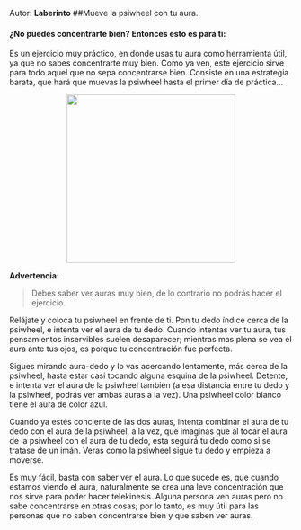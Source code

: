 Autor: **Laberinto**
##Mueve la psiwheel con tu aura.

#### ¿No puedes concentrarte bien? Entonces esto es para ti:

Es un ejercicio muy práctico, en donde usas tu aura como herramienta útil, ya que no sabes concentrarte muy bien. Como ya ven, este ejercicio sirve para todo aquel que no sepa concentrarse bien. Consiste en una estrategia barata, que hará que muevas la psiwheel hasta el primer día de práctica…

<p align="center"><img src="http://i.imgur.com/bWcB1tU.jpg" height="300" width="300"></p>

**Advertencia:** 
> Debes saber ver auras muy bien, de lo contrario no podrás hacer el ejercicio.

Relájate y coloca tu psiwheel en frente de ti. Pon tu dedo índice cerca de la psiwheel, e intenta ver el aura de tu dedo. Cuando intentas ver tu aura, tus pensamientos inservibles suelen desaparecer; mientras mas plena se vea el aura ante tus ojos, es porque tu concentración fue perfecta.

Sigues mirando aura-dedo y lo vas acercando lentamente, más cerca de la psiwheel, hasta estar casi tocando alguna esquina de la psiwheel. Detente, e intenta ver el aura de la psiwheel también (a esa distancia entre tu dedo y la psiwheel, podrás ver ambas auras a la vez). Una psiwheel color blanco tiene el aura de color azul.

Cuando ya estés conciente de las dos auras, intenta combinar el aura de tu dedo con el aura de la psiwheel, a la vez, que imaginas que al tocar el aura de la psiwheel con el aura de tu dedo, esta seguirá tu dedo como si se tratase de un imán. Veras como la psiwheel sigue tu dedo y empieza a moverse.

Es muy fácil, basta con saber ver el aura. Lo que sucede es, que cuando estamos viendo el aura, naturalmente se crea una leve concentración que nos sirve para poder hacer telekinesis. Alguna persona ven auras pero no sabe concentrarse en otras cosas; por lo tanto, es muy útil para las personas que no saben concentrarse bien y que saben ver auras.
